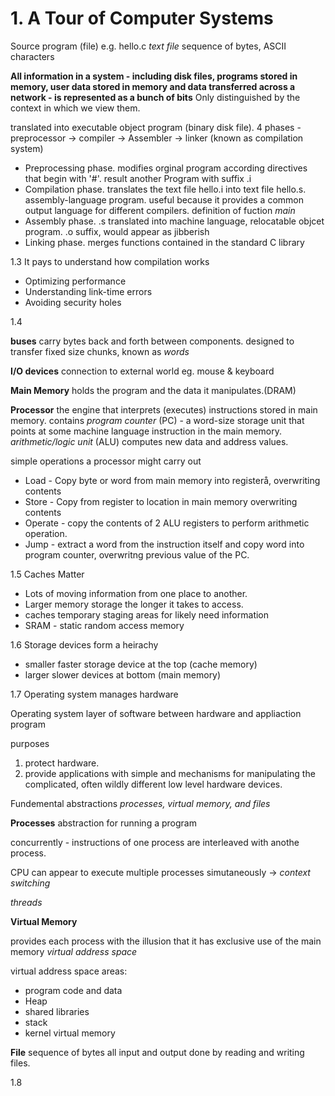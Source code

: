 # 1. A Tour of Computer Systems

Source program (file) e.g. hello.c
*text file* sequence of bytes, ASCII characters

**All information in a system - including disk files, programs stored in memory, user data stored in memory and data transferred across a network - is represented as a bunch of bits** Only distinguished by the context in which we view them. 

translated into executable object program (binary disk file). 4 phases - preprocessor -> compiler -> Assembler -> linker (known as compilation system)

* Preprocessing phase. modifies orginal program according directives that begin with '#'. result another Program with suffix .i
* Compilation phase. translates the text file hello.i into text file hello.s. assembly-language program. useful because it provides a common output language for different compilers. definition of fuction *main*
* Assembly phase.  .s translated into machine language, relocatable objcet program. .o suffix, would appear as jibberish
* Linking phase. merges functions contained in the standard C library

1.3 It pays to understand how compilation works

* Optimizing performance
* Understanding link-time errors
* Avoiding security holes

1.4

**buses** carry bytes back and forth between components. designed to transfer fixed size chunks, known as *words*

**I/O devices** connection to external world eg. mouse & keyboard

**Main Memory** holds the program and the data it manipulates.(DRAM)

**Processor** the engine that interprets (executes) instructions stored in main memory. contains *program counter* (PC) - a word-size storage unit that points at some machine language instruction in the main memory. *arithmetic/logic unit* (ALU) computes new data and address values.

simple operations a processor might carry out
* Load - Copy byte or word from main memory into registerå, overwriting contents
* Store - Copy from register to location in main memory overwriting contents
* Operate - copy the contents of 2 ALU registers to perform arithmetic operation.
* Jump - extract a word from the instruction itself and copy word into program counter, overwritng previous value of the PC. 

1.5 Caches Matter
* Lots of moving information from one place to another.
* Larger memory storage the longer it takes to access.
* caches temporary staging areas for likely need information
* SRAM - static random access memory

 1.6 Storage devices form a heirachy
* smaller faster storage device at the top (cache memory)
* larger slower devices at bottom (main memory)

1.7 Operating system manages hardware

Operating system layer of software between hardware and appliaction program

purposes
1. protect hardware.
2. provide applications with simple and mechanisms for manipulating the complicated, often wildly different low level hardware devices. 

Fundemental abstractions *processes, virtual memory, and files*

**Processes**
abstraction for running a program

concurrently - instructions of one process are interleaved with anothe process. 

CPU can appear to execute multiple processes simutaneously -> *context switching*

*threads* 

**Virtual Memory**

provides each process with the illusion that it has exclusive use of the main memory *virtual address space*

virtual address space areas: 
* program code and data
* Heap
* shared libraries
* stack
* kernel virtual memory

**File**
sequence of bytes
all input and output done by reading and writing files.

1.8


